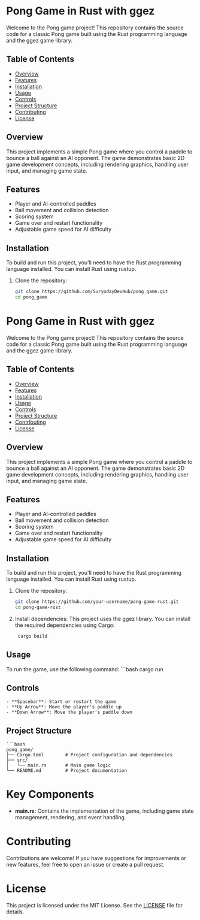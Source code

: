 # Pong Game in Rust with ggez

Welcome to the Pong game project! This repository contains the source code for a classic Pong game built using the Rust programming language and the ggez game library.

## Table of Contents
- [Overview](#overview)
- [Features](#features)
- [Installation](#installation)
- [Usage](#usage)
- [Controls](#controls)
- [Project Structure](#project-structure)
- [Contributing](#contributing)
- [License](#license)

## Overview
This project implements a simple Pong game where you control a paddle to bounce a ball against an AI opponent. The game demonstrates basic 2D game development concepts, including rendering graphics, handling user input, and managing game state.

## Features
- Player and AI-controlled paddles
- Ball movement and collision detection
- Scoring system
- Game over and restart functionality
- Adjustable game speed for AI difficulty

## Installation
To build and run this project, you'll need to have the Rust programming language installed. You can install Rust using rustup.

1. Clone the repository:
   ```bash
   git clone https://github.com/SuryodayDevHub/pong_game.git
   cd pong_game
# Pong Game in Rust with ggez

Welcome to the Pong game project! This repository contains the source code for a classic Pong game built using the Rust programming language and the ggez game library.

## Table of Contents
- [Overview](#overview)
- [Features](#features)
- [Installation](#installation)
- [Usage](#usage)
- [Controls](#controls)
- [Project Structure](#project-structure)
- [Contributing](#contributing)
- [License](#license)

## Overview
This project implements a simple Pong game where you control a paddle to bounce a ball against an AI opponent. The game demonstrates basic 2D game development concepts, including rendering graphics, handling user input, and managing game state.

## Features
- Player and AI-controlled paddles
- Ball movement and collision detection
- Scoring system
- Game over and restart functionality
- Adjustable game speed for AI difficulty

## Installation
To build and run this project, you'll need to have the Rust programming language installed. You can install Rust using rustup.

1. Clone the repository:
   ```bash
   git clone https://github.com/your-username/pong-game-rust.git
   cd pong-game-rust

2. Install dependencies:
    This project uses the ggez library. You can install the required dependencies using Cargo:
   ```bash
    cargo build

## Usage
To run the game, use the following command:
    ```bash
    cargo run

## Controls
    - **Spacebar**: Start or restart the game
    - **Up Arrow**: Move the player's paddle up
    - **Down Arrow**: Move the player's paddle down

## Project Structure
    
    ```bash
    pong_game/
    ├── Cargo.toml        # Project configuration and dependencies
    ├── src/
    │   └── main.rs       # Main game logic
    └── README.md         # Project documentation

# Key Components

- **main.rs**: Contains the implementation of the game, including game state management, rendering, and event handling.

# Contributing

Contributions are welcome! If you have suggestions for improvements or new features, feel free to open an issue or create a pull request.

# License

This project is licensed under the MIT License. See the [LICENSE](LICENSE) file for details.
